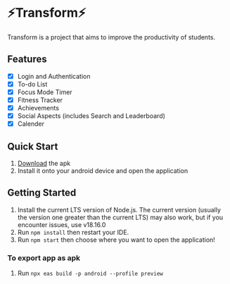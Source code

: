 # ⚡Transform⚡
Transform is a project that aims to improve the productivity of students.

## Features
- [x] Login and Authentication
- [x] To-do List
- [x] Focus Mode Timer
- [x] Fitness Tracker
- [x] Achievements
- [x] Social Aspects (includes Search and Leaderboard)
- [x] Calender

## Quick Start
1. [Download](https://github.com/Ruizhi2001/transform/releases/download/Latest/milestone3Transform.apk) the apk
2. Install it onto your android device and open the application

## Getting Started
1. Install the current LTS version of Node.js. The current version (usually the version one greater than the current LTS) may also work, but if you encounter issues, use v18.16.0
2. Run `npm install` then restart your IDE.
3. Run `npm start` then choose where you want to open the application!

### To export app as apk
1. Run `npx eas build -p android --profile preview`


